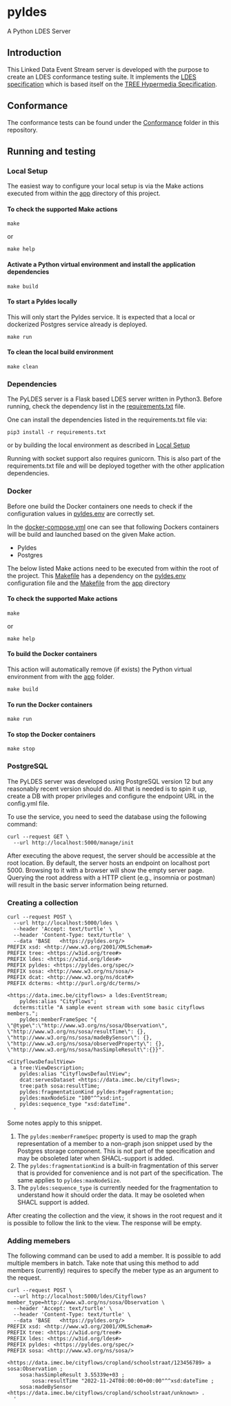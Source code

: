 # pyldes

A Python LDES Server

## Introduction

This Linked Data Event Stream server is developed with the purpose to create an LDES conformance 
testing suite. It implements the [LDES specification](https://semiceu.github.io/LinkedDataEventStreams/) which is based itself on the [TREE Hypermedia Specification](https://treecg.github.io/specification/).

## Conformance
The conformance tests can be found under the [Conformance](app/Conformance) folder in this repository.

## Running and testing

### Local Setup
The easiest way to configure your local setup is via the Make actions executed from within the [app](app) directory of 
this project.

#### To check the supported Make actions
```shell
make 
```
or
```shell
make help
```
#### Activate a Python virtual environment and install the application dependencies
```shell
make build
```
#### To start a Pyldes locally
This will only start the Pyldes service. It is expected that a local or dockerized Postgres service already is 
deployed.
```shell
make run
```
#### To clean the local build environment
```shell
make clean
```

### Dependencies

The PyLDES server is a Flask based LDES server written in Python3.
Before running, check the dependency list in the [requirements.txt](app/requirements.txt) file.

One can install the dependencies listed in the requirements.txt file via:
```
pip3 install -r requirements.txt
```
or by building the local environment as described in [Local Setup](#local-setup)

Running with socket support also requires gunicorn. This is also part of the requirements.txt file and
will be deployed together with the other application dependencies.

### Docker
Before one build the Docker containers one needs to check if the configuration values in [pyldes.env](pyldes.env)
are correctly set.

In the [docker-compose.yml](docker-compose.yml) one can see that following Dockers containers will be build
and launched based on the given Make action.
* Pyldes
* Postgres

The below listed Make actions need to be executed from within the root of the project.
This [Makefile](Makefile) has a dependency on the [pyldes.env](pyldes.env) configuration file and the 
[Makefile](app/Makefile) from the [app](app) directory

#### To check the supported Make actions
```shell
make 
```
or
```shell
make help
```
#### To build the Docker containers
This action will automatically remove (if exists) the Python virtual environment from with the [app](app) folder.
```shell
make build
```
#### To run the Docker containers
```shell
make run
```
#### To stop the Docker containers
```shell
make stop
```

### PostgreSQL

The PyLDES server was developed using PostgreSQL version 12 but any reasonably
recent version should do. All that is needed is to spin it up, create a DB with
proper privileges and configure the endpoint URL in the config.yml file.

To use the service, you need to seed the database using the following command:

```shell
curl --request GET \
  --url http://localhost:5000/manage/init
```
After executing the above request, the server should be accessible at the root location. By default, the server hosts an endpoint on localhost port 5000. Browsing to it with a browser will show the empty server page. Querying the root address with a HTTP client (e.g., insomnia or postman) will result in the basic server information being returned. 

### Creating a collection

```shell
curl --request POST \
  --url http://localhost:5000/ldes \
  --header 'Accept: text/turtle' \
  --header 'Content-Type: text/turtle' \
  --data 'BASE   <https://pyldes.org/>
PREFIX xsd: <http://www.w3.org/2001/XMLSchema#>
PREFIX tree: <https://w3id.org/tree#>
PREFIX ldes: <https://w3id.org/ldes#>
PREFIX pyldes: <https://pyldes.org/spec/>
PREFIX sosa: <http://www.w3.org/ns/sosa/>
PREFIX dcat: <http://www.w3.org/ns/dcat#>
PREFIX dcterms: <http://purl.org/dc/terms/>

<https://data.imec.be/cityflows> a ldes:EventStream;
	pyldes:alias "Cityflows";
  dcterms:title "A sample event stream with some basic cityflows members.";
	pyldes:memberFrameSpec "{ \"@type\":\"http://www.w3.org/ns/sosa/Observation\", \"http://www.w3.org/ns/sosa/resultTime\": {}, \"http://www.w3.org/ns/sosa/madeBySensor\": {}, \"http://www.w3.org/ns/sosa/observedProperty\": {}, \"http://www.w3.org/ns/sosa/hasSimpleResult\":{}}".

<CityflowsDefaultView>
  a tree:ViewDescription;
	pyldes:alias "CityflowsDefaultView";
	dcat:servesDataset <https://data.imec.be/cityflows>;
	tree:path sosa:resultTime;
	pyldes:fragmentationKind pyldes:PageFragmentation;
	pyldes:maxNodeSize "100"^^xsd:int;
	pyldes:sequence_type "xsd:dateTime".
  '
```
Some notes apply to this snippet. 
1. The `pyldes:memberFrameSpec` property is used to map the graph representation of a member to a non-graph json snippet used by the Postgres storage component. This is not part of the specification and may be obsoleted later when SHACL-support is added.
2. The `pyldes:fragmentationKind` is a built-in fragmentation of this server that is provided for convenience and is not part of the specification. The same applies to `pyldes:maxNodeSize`. 
3. The `pyldes:sequence_type` is currently needed for the fragmentation to understand how it should order the data.  It may be osoleted when SHACL support is added.

After creating the collection and the view, it shows in the root request and it is possible to follow the link to the view. The response will be empty.

### Adding memebers
The following command can be used to add a member. It is possible to add multiple members in batch.
Take note that using this method to add members (currently) requires to specify the meber type as an argument to the request.

```shell
curl --request POST \
  --url http://localhost:5000/ldes/Cityflows?member_type=http://www.w3.org/ns/sosa/Observation \
  --header 'Accept: text/turtle' \
  --header 'Content-Type: text/turtle' \
  --data 'BASE   <https://pyldes.org/>
PREFIX xsd: <http://www.w3.org/2001/XMLSchema#>
PREFIX tree: <https://w3id.org/tree#>
PREFIX ldes: <https://w3id.org/ldes#>
PREFIX pyldes: <https://pyldes.org/spec/>
PREFIX sosa: <http://www.w3.org/ns/sosa/>

<https://data.imec.be/cityflows/cropland/schoolstraat/123456789> a sosa:Observation ;
    sosa:hasSimpleResult 3.55339e+03 ;
		sosa:resultTime "2022-11-24T08:00:00+00:00"^^xsd:dateTime ;
    sosa:madeBySensor <https://data.imec.be/cityflows/cropland/schoolstraat/unknown> .
  '
  ```
